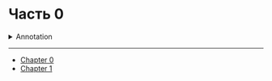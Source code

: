 # Часть 0

<details>
  <summary>Annotation</summary>

This chapter focuses on the main tools and resources that you have to work with:

- version control system (git, plastic scm, ...)
- issue tracking systems (jira, trello, ...)
- Unity
- graphical application (photoshop, blender, ...)
- IDE (Visual Studio ..., VS Code, VIM, ...)

</details>

---

- [Chapter 0](chapter-0.md)
- [Chapter 1](chapter-1.md)
